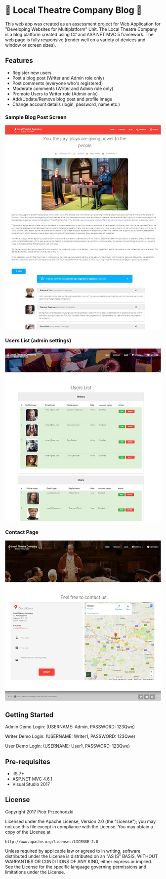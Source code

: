 # 💃 Local Theatre Company Blog 🕺

This web app was created as an assessment project for Web Application for "Developing Websites for Multiplatform" Unit.
The Local Theatre Company is a blog platform created using C# and ASP.NET MVC 5 framework. The web page is fully responsive (render well on a variety of devices and window or screen sizes).

## Features

- Register new users
- Post a blog post (Writer and Admin role only)
- Post comments (everyone who's registered)
- Moderate comments (Writer and Admin role only)
- Promote Users to Writer role (Admin only)
- Add/Update/Remove blog post and profile image
- Change account details (login, password, name etc.)

### Sample Blog Post Screen
![Blog Post screen](https://github.com/Pio-Trek/Local-Theatre-Company-Blog/blob/master/art/blog_post.jpg)

### Users List (admin settings)
![Users List](https://github.com/Pio-Trek/Local-Theatre-Company-Blog/blob/master/art/admin_users_list.jpg)

### Contact Page
![Contact Page](https://github.com/Pio-Trek/Local-Theatre-Company-Blog/blob/master/art/contact_page.jpg)

## Getting Started

Admin Demo Login: (USERNAME: Admin, PASSWORD: 123Qwe)

Writer Demo Login: (USERNAME: Writer1, PASSWORD: 123Qwe)

User Demo Login: (USERNAME: User1, PASSWORD: 123Qwe)

## Pre-requisites

- IIS 7+
- ASP.NET MVC 4.6.1
- Visual Studio 2017

## License

Copyright 2017 Piotr Przechodzki

Licensed under the Apache License, Version 2.0 (the "License");
you may not use this file except in compliance with the License.
You may obtain a copy of the License at

    http://www.apache.org/licenses/LICENSE-2.0

Unless required by applicable law or agreed to in writing, software
distributed under the License is distributed on an "AS IS" BASIS,
WITHOUT WARRANTIES OR CONDITIONS OF ANY KIND, either express or implied.
See the License for the specific language governing permissions and
limitations under the License.
